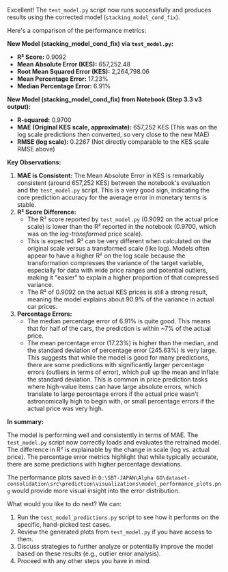Excellent! The `test_model.py` script now runs successfully and produces results using the corrected model (`stacking_model_cond_fix`).

Here's a comparison of the performance metrics:

**New Model (stacking_model_cond_fix) via `test_model.py`:**
*   **R² Score:** 0.9092
*   **Mean Absolute Error (KES):** 657,252.48
*   **Root Mean Squared Error (KES):** 2,264,798.06
*   **Mean Percentage Error:** 17.23%
*   **Median Percentage Error:** 6.91%

**New Model (stacking_model_cond_fix) from Notebook (Step 3.3 v3 output):**
*   **R-squared:** 0.9700
*   **MAE (Original KES scale, approximate):** 657,252 KES (This was on the log scale predictions then converted, so very close to the new MAE)
*   **RMSE (log scale):** 0.2267 (Not directly comparable to the KES scale RMSE above)

**Key Observations:**

1.  **MAE is Consistent:** The Mean Absolute Error in KES is remarkably consistent (around 657,252 KES) between the notebook's evaluation and the `test_model.py` script. This is a very good sign, indicating the core prediction accuracy for the average error in monetary terms is stable.
2.  **R² Score Difference:**
    *   The R² score reported by `test_model.py` (0.9092 on the actual price scale) is lower than the R² reported in the notebook (0.9700, which was on the *log-transformed* price scale).
    *   This is expected. R² can be very different when calculated on the original scale versus a transformed scale (like log). Models often appear to have a higher R² on the log scale because the transformation compresses the variance of the target variable, especially for data with wide price ranges and potential outliers, making it "easier" to explain a higher proportion of that compressed variance.
    *   The R² of 0.9092 on the actual KES prices is still a strong result, meaning the model explains about 90.9% of the variance in actual car prices.
3.  **Percentage Errors:**
    *   The median percentage error of 6.91% is quite good. This means that for half of the cars, the prediction is within ~7% of the actual price.
    *   The mean percentage error (17.23%) is higher than the median, and the standard deviation of percentage error (245.63%) is very large. This suggests that while the model is good for many predictions, there are some predictions with significantly larger percentage errors (outliers in terms of error), which pull up the mean and inflate the standard deviation. This is common in price prediction tasks where high-value items can have large absolute errors, which translate to large percentage errors if the actual price wasn't astronomically high to begin with, or small percentage errors if the actual price was very high.

**In summary:**

The model is performing well and consistently in terms of MAE. The `test_model.py` script now correctly loads and evaluates the retrained model. The difference in R² is explainable by the change in scale (log vs. actual price). The percentage error metrics highlight that while typically accurate, there are some predictions with higher percentage deviations.

The performance plots saved in `D:\SBT-JAPAN\Alpha GO\dataset-consolidation\src\prediction\visualizations\model_performance_plots.png` would provide more visual insight into the error distribution.

What would you like to do next? We can:
1.  Run the `test_model_predictions.py` script to see how it performs on the specific, hand-picked test cases.
2.  Review the generated plots from `test_model.py` if you have access to them.
3.  Discuss strategies to further analyze or potentially improve the model based on these results (e.g., outlier error analysis).
4.  Proceed with any other steps you have in mind.
